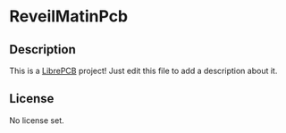 # ReveilMatinPcb

## Description

This is a [LibrePCB](https://librepcb.org) project!
Just edit this file to add a description about it.

## License

No license set.
